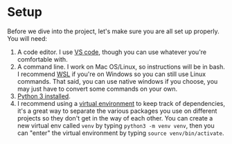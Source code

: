 # Setup

Before we dive into the project, let's make sure you are all set up properly. You will need:

1. A code editor. I use [VS code](https://code.visualstudio.com/), though you can use whatever you're comfortable with.
2. A command line. I work on Mac OS/Linux, so instructions will be in bash. I recommend [WSL](https://docs.microsoft.com/en-us/windows/wsl/install) if you're on Windows so you can still use Linux commands. That said, you can use native windows if you choose, you may just have to convert some commands on your own.
3. [Python 3 installed](https://www.python.org/downloads/).
4. I recommend using a [virtual environment](https://realpython.com/python-virtual-environments-a-primer/) to keep track of dependencies, it's a great way to separate the various packages you use on different projects so they don't get in the way of each other. You can create a new virtual env called `venv` by typing `python3 -m venv venv`, then you can "enter" the virtual environment by typing `source venv/bin/activate`.
